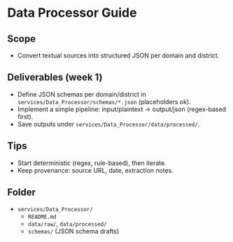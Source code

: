 # Data Processor Guide

## Scope
- Convert textual sources into structured JSON per domain and district.

## Deliverables (week 1)
- Define JSON schemas per domain/district in `services/Data_Processor/schemas/*.json` (placeholders ok).
- Implement a simple pipeline: input/plaintext -> output/json (regex-based first).
- Save outputs under `services/Data_Processor/data/processed/`.

## Tips
- Start deterministic (regex, rule-based), then iterate.
- Keep provenance: source URL, date, extraction notes.

## Folder
- `services/Data_Processor/`
  - `README.md`
  - `data/raw/`, `data/processed/`
  - `schemas/` (JSON schema drafts)
